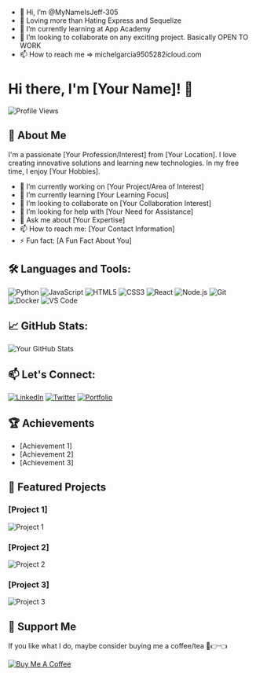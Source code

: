- 👋 Hi, I’m @MyNameIsJeff-305
- 👀 Loving more than Hating Express and Sequelize
- 🌱 I’m currently learning at App Academy
- 💞️ I’m looking to collaborate on any exciting project. Basically OPEN TO WORK
- 📫 How to reach me => michelgarcia9505282icloud.com

<!---
MyNameIsJeff-305/MyNameIsJeff-305 is a ✨ special ✨ repository because its `README.md` (this file) appears on your GitHub profile.
You can click the Preview link to take a look at your changes.
--->
# Hi there, I'm [Your Name]! 👋

![Profile Views](https://komarev.com/ghpvc/?username=MyNameIsJeff-305=green)

## 🚀 About Me
I'm a passionate [Your Profession/Interest] from [Your Location]. I love creating innovative solutions and learning new technologies. In my free time, I enjoy [Your Hobbies].

- 🔭 I’m currently working on [Your Project/Area of Interest]
- 🌱 I’m currently learning [Your Learning Focus]
- 👯 I’m looking to collaborate on [Your Collaboration Interest]
- 🤔 I’m looking for help with [Your Need for Assistance]
- 💬 Ask me about [Your Expertise]
- 📫 How to reach me: [Your Contact Information]
- ⚡ Fun fact: [A Fun Fact About You]

## 🛠️ Languages and Tools:
![Python](https://img.shields.io/badge/-Python-000?&logo=Python)
![JavaScript](https://img.shields.io/badge/-JavaScript-000?&logo=JavaScript)
![HTML5](https://img.shields.io/badge/-HTML5-000?&logo=HTML5)
![CSS3](https://img.shields.io/badge/-CSS3-000?&logo=CSS3)
![React](https://img.shields.io/badge/-React-000?&logo=React)
![Node.js](https://img.shields.io/badge/-Node.js-000?&logo=Node.js)
![Git](https://img.shields.io/badge/-Git-000?&logo=Git)
![Docker](https://img.shields.io/badge/-Docker-000?&logo=Docker)
![VS Code](https://img.shields.io/badge/-VS%20Code-000?&logo=Visual%20Studio%20Code)

## 📈 GitHub Stats:
![Your GitHub Stats](https://github-readme-stats.vercel.app/api?username=your-github-username&show_icons=true&theme=radical)

## 📫 Let's Connect:
[![LinkedIn](https://img.shields.io/badge/-LinkedIn-0077B5?&logo=linkedin&logoColor=white&link=https://www.linkedin.com/in/your-linkedin-username/)](https://www.linkedin.com/in/your-linkedin-username/)
[![Twitter](https://img.shields.io/badge/-Twitter-1DA1F2?&logo=twitter&logoColor=white&link=https://twitter.com/your-twitter-username/)](https://twitter.com/your-twitter-username/)
[![Portfolio](https://img.shields.io/badge/-Portfolio-000?&logo=portfolio&logoColor=white&link=https://your-portfolio.com/)](https://your-portfolio.com/)

## 🏆 Achievements
- [Achievement 1]
- [Achievement 2]
- [Achievement 3]

## 🌟 Featured Projects
### [Project 1]
![Project 1](https://github-readme-stats.vercel.app/api/pin/?username=your-github-username&repo=project-1&show_owner=true)

### [Project 2]
![Project 2](https://github-readme-stats.vercel.app/api/pin/?username=your-github-username&repo=project-2&show_owner=true)

### [Project 3]
![Project 3](https://github-readme-stats.vercel.app/api/pin/?username=your-github-username&repo=project-3&show_owner=true)

## 💖 Support Me
If you like what I do, maybe consider buying me a coffee/tea 🥺👉👈

[![Buy Me A Coffee](https://img.shields.io/badge/-Buy%20me%20a%20coffee-FFDD00?style=flat&logo=buy-me-a-coffee&logoColor=black&link=https://www.buymeacoffee.com/your-coffee-username)](https://www.buymeacoffee.com/your-coffee-username)
